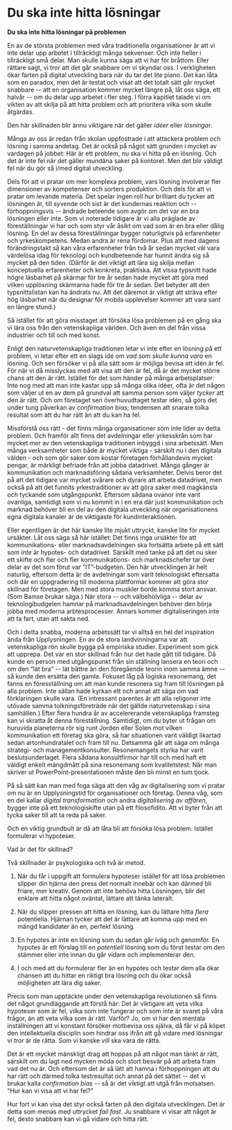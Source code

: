 # Du ska inte hitta lösningar

**Du ska inte hitta lösningar på problemen**

En av de största problemen med våra traditionella organisationer är att vi inte delar upp arbetet i tillräckligt många sekvenser. Och inte heller i tillräckligt små delar. Man skulle kunna säga att vi har för bråttom. Eller rättare sagt, vi tror att det går snabbare om vi skyndar oss. I verkligheten ökar farten på digital utveckling bara när du tar det lite piano. Det kan låta som en paradox, men det är testat och visat att det totalt sätt går mycket snabbare -- att en organisation kommer mycket längre på, låt oss säga, ett halvår -- om du delar upp arbetet i fler steg. I förra kapitlet talade vi om vikten av att skilja på att hitta problem och att prioritera vilka som skulle åtgärdas.

Den här skillnaden blir ännu viktigare när det gäller _idéer_ eller _lösningar_.

Många av oss är redan från skolan uppfostrade i att attackera problem och lösning i samma andetag. Det är också på något sätt grunden i mycket av vardagen på jobbet: Här är ett problem, nu ska vi hitta på en lösning. Och det är inte fel när det gäller mundäna saker på kontoret. Men det blir väldigt fel när du gör så i/med digital utveckling.

Dels för att vi pratar om mer komplexa problem, vars lösning involverar fler dimensioner av kompetenser och sorters produktion. Och dels för att vi pratar om levande materia. Det spelar ingen roll hur brilliant du tycker att lösningen är, till syvende och sist är det kundernas reaktion och -- förhoppningsvis -- ändrade beteende som avgör om det var en bra lösningen eller inte. Som vi noterade tidigare är vi alla präglade av föreställningar vi har och som styr vår åsikt om vad som är en bra eller dålig lösning. En del av dessa föreställningar bygger naturligtvis på erfarenheter och yrkeskompetens. Medan andra är rena fördomar. Plus att med dagens förändringstakt så kan våra erfarenheter från två år sedan mycket väl vara värdelösa idag för teknologi och kundbeteende har hunnit ändra sig så mycket på den tiden. \(Därför är det viktigt att lära sig skilja mellan konceptuella erfarenheter och konkreta, praktiska. Att vissa typsnitt hade högre läsbarhet på skärmar för tre år sedan hade mycket att göra med vilken upplösning skärmarna hade för tre år sedan. Det betyder att den typsnittslistan kan ha ändrats nu. Att det däremot är viktigt att sträva efter hög läsbarhet när du designar för mobila upplevelser kommer att vara sant en längre stund.\)

Så istället för att göra misstaget att försöka lösa problemen på en gång ska vi lära oss från den vetenskapliga världen. Och även en del från vissa industrier och till och med konst.

Enligt den naturvetenskapliga traditionen letar vi inte efter en lösning på ett problem, vi letar efter ett en slags idé om _vad som skulle kunna vara_ en lösning. Och sen försöker vi på alla sätt som är möjliga bevisa att idén är fel. För när vi då misslyckas med att visa att den är fel, då är det mycket större chans att den är rätt. Istället för det som händer på många arbetsplatser: Inte nog med att man inte kastar upp så många olika idéer, ofta är det någon som väljer ut en av dem på grundval att samma person som väljer _tycker_ att den är rätt. Och om företaget sen överhuvudtaget testar idén, så görs det under tung påverkan av _confirmation bias_; tendensen att snarare tolka resultat som att du har rätt än att du kan ha fel.

Missförstå oss rätt - det finns många organisationer som inte lider av detta problem. Och framför allt finns det avdelningar eller yrkesskrån som har mycket mer av den vetenskapliga traditionen inbyggd i sina arbetssätt. Men många verksamheter som både är mycket viktiga - särskilt nu i den digitala välden - och som gör saker som kostar företagen förhållandevis mycket pengar, är märkligt befriade från att jobba datadrivet. Många gånger är kommunikation och marknadsföring sådana verksamheter. Delvis beror det på att det tidigare var mycket svårare och dyrare att arbeta datadrivet, men också på att det funnits yrkestraditioner av att göra saker med magkänsla och tyckande som utgångspunkt. Eftersom sådana ovanor inte varit ovanliga, samtidigt som vi nu kommit in i en era där just kommunikation och marknad behöver bli en del av den digitala utveckling när organisationens egna digitala kanaler är de viktigaste för kundinteraktionen.

Eller egentligen är det här kanske lite mjukt uttryckt, kanske lite för mycket ursäkter. Låt oss säga så här istället: Det finns inga ursäkter för att kommunikations- eller marknadsavdelningen ska fortsätta arbete på ett sätt som _inte_ är hypotes- och datadrivet. Särskilt med tanke på att det nu sker ett skifte och fler och fler kommunikations- och marknadschefer tar över delar av det som förut var “IT”-budgeten. Den här utvecklingen är helt naturlig, eftersom detta är de avdelningar som varit teknologiskt eftersatta och där en uppgradering till moderna plattformar kommer att göra stor skillnad för företagen. Men med stora muskler borde komma stort ansvar. \(Som Bamse brukar säga.\) När stora -- och välbehölvliga -- delar av teknologibudgeten hamnar på marknadsavdelningen behöver den börja jobba med moderna arbtesprocesser. Annars kommer digitaliseringen inte att ta fart, utan att sakta ned.

Och i detta snabba, moderna arbetssätt tar vi alltså en hel del inspiration ända från Upplysningen. En av de stora landvinningarna var att vetenskapliga rön skulle bygga på empiriska studier. Experiment som gick att upprepa. Det var en stor skillnad från hur det hade gått till tidigare. Då kunde en person med utgångspunkt från sin ställning lansera en teori och om den “lät bra” -- lät bättre än den föregående teorin inom samma ämne -- så kunde den ersätta den gamla. Fokuset låg på logiska resonemang, det fanns en föresställning om att man kunde resonera sig fram till lösningen på alla problem. Inte sällan hade kyrkan ett och annat att säga om vad förklaringen skulle vara. \(En intressant parentes är att alla religoner inte utövade samma tolkningsföreträde när det gällde naturvetenskap i sina samhällen.\) Efter flera hundra år av accelererande vetenskapliga framsteg kan vi skratta åt denna föreställning. Samtidigt, om du byter ut frågan om huruvida planeterna rör sig runt Jorden eller Solen mot vilken kommunikation ett företag ska göra, så har situationen varit väldigt likartad sedan artonhundratalet och fram till nu. Detsamma går att säga om många strategi- och managementkonsulter. Resonemangets styrka har varit beslutsunderlaget. Flera sådana konsultfirmor har till och med haft ett väldigt enkelt mängdmått på sina resonemang som kvalitetstest: När man skriver ut PowerPoint-presentationen måste den bli minst en tum tjock.

På så sätt kan man med foga säga att den våg av digitalisering som vi pratar om nu är en Upplysningstid för organisationer och företag. Denna våg, som en del kallar _digital transformation_ och andra _digitalisering av affären,_ bygger inte på ett teknologiskifte utan på ett filosofidito. Att vi byter från att tycka saker till att ta reda på saker.

Och en viktig grundbult är då att låta bli att försöka lösa problem. Istället formulerar vi hypoteser.

Vad är det för skillnad?

Två skillnader är psykologiska och två är metod.

1. När du får i uppgift att formulera hypoteser istället för att lösa problemen slipper din hjärna den press det normalt innebär och kan därmed bli friare, mer kreativ. Genom att inte behöva hitta Lösningen, blir det enklare att hitta något oväntat, lättare att tänka lateralt.

2. När du slipper pressen att hitta en lösning, kan du lättare hitta _flera_ potentiella. Hjärnan tycker att det är lättare att komma upp med en mängd kandidater än en, perfekt lösning.

3. En hypotes är inte en lösning som du sedan går iväg och genomför. En hypotes är ett förslag till en _potentiell_ lösning som du först testar om den stämmer eller inte innan du går vidare och implementerar den.

4. I och med att du formulerar fler än en hypotes och testar dem alla ökar chansen att du hittar en riktigt bra lösning och du ökar också möjligheten att lära dig saker.

Precis som man upptäckte under den vetenskapliga revolutionen så finns det något grundläggande att förstå här: Det är viktigare att veta vilka hypoteser som är fel, vilka som inte fungerar och som inte är svaret på våra frågor, än att veta vilka som är rätt. Varför? Jo, om vi har den mentala inställningen att vi konstant försöker motbevisa oss själva, då får vi på köpet den intellektuella disciplin som hindrar oss ifrån att gå vidare med lösningar vi _tror_ är de rätta. Som vi kanske _vill_ ska vara de rätta.

Det är ett mycket mänskligt drag att hoppas på att något man tänkt är rätt, särskilt om du lagt ned mycken möda och stort besvär på att arbeta fram vad det nu är. Och eftersom det är så lätt att hamna i förhoppningen att du har rätt och därmed tolka testresultat och annat på det sättet -- det vi brukar kalla _confirmation bias --_ så är det viktigt att utgå från motsatsen. “Hur kan vi visa att vi har fel?”

Hur fort vi kan visa det styr också farten på den digitala utvecklingen. Det är detta som menas med uttrycket _fail fast_. Ju snabbare vi visar att något är fel, desto snabbare kan vi gå vidare och hitta rätt.

